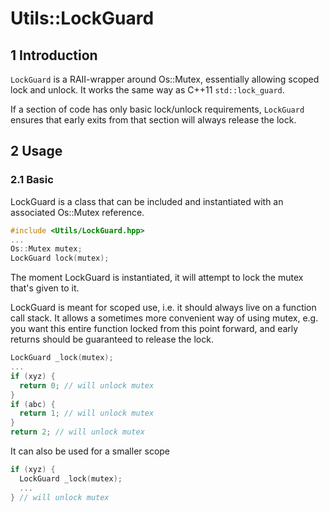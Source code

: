 # Utils::LockGuard

## 1 Introduction

`LockGuard` is a RAII-wrapper around Os::Mutex, essentially allowing scoped
lock and unlock. It works the same way as C++11 `std::lock_guard`.

If a section of code has only basic lock/unlock requirements, `LockGuard`
ensures that early exits from that section will always release the lock.

## 2 Usage

### 2.1 Basic

LockGuard is a class that can be included and instantiated with an associated
Os::Mutex reference.

```cpp
#include <Utils/LockGuard.hpp>
...
Os::Mutex mutex;
LockGuard lock(mutex);
```

The moment LockGuard is instantiated, it will attempt to lock the mutex that's
given to it.

LockGuard is meant for scoped use, i.e. it should always live on a function
call stack. It allows a sometimes more convenient way of using mutex, e.g. you
want this entire function locked from this point forward, and early returns
should be guaranteed to release the lock.

```cpp
LockGuard _lock(mutex);
...
if (xyz) {
  return 0; // will unlock mutex
}
if (abc) {
  return 1; // will unlock mutex
}
return 2; // will unlock mutex
```

It can also be used for a smaller scope

```cpp
if (xyz) {
  LockGuard _lock(mutex);
  ...
} // will unlock mutex
